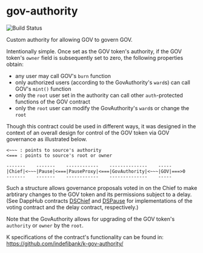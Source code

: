 # gov-authority
![Build Status](https://github.com/indefibank/gov-authority/actions/workflows/.github/workflows/tests.yaml/badge.svg?branch=master)

Custom authority for allowing GOV to govern GOV.

Intentionally simple. Once set as the GOV token's authority, if the GOV token's `owner` field is subsequently set to
zero, the following properties obtain:
* any user may call GOV's `burn` function
* only authorized users (according to the GovAuthority's `ward`s) can call GOV's `mint()` function
* only the `root` user set in the authority can call other `auth`-protected functions of the GOV contract
* only the `root` user can modify the GovAuthority's `ward`s or change the `root`

Though this contract could be used in different ways, it was designed in the context of an overall design for control 
of the GOV token via GOV governance as illustrated below.

```
<~~~ : points to source's authority
<=== : points to source's root or owner

-------    -------    ------------    --------------    -----
|Chief|<~~~|Pause|<===|PauseProxy|<===|GovAuthority|<~~~|GOV|===>0
-------    -------    ------------    --------------    -----
```

Such a structure allows governance proposals voted in on the Chief to make arbtirary changes to the GOV token
and its permissions subject to a delay. (See DappHub contracts
[DSChief](https://github.com/dapphub/ds-chief) and [DSPause](https://github.com/dapphub/ds-pause)
for implementations of the voting contract and the delay contract, respectively.)

Note that the GovAuthority allows for upgrading of the GOV token's `authority` or `owner` by the `root`.

K specifications of the contract's functionality can be found in: https://github.com/indefibank/k-gov-authority/
